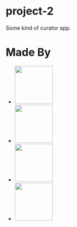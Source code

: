 # project-2
Some kind of curator app.

# Made By
- [<img src='https://avatars0.githubusercontent.com/u/26889220?s=460&v=4' width='100'>](https://github.com/majorazero)
- [<img src='https://avatars3.githubusercontent.com/u/42044457?s=460&v=4' width='100'>](https://github.com/yairjoseph)
- [<img src="https://avatars0.githubusercontent.com/u/17151597?s=460&v=4" width='100' />](https://github.com/chrisArmo)
- [<img src='https://avatars1.githubusercontent.com/u/42249812?s=460&v=4' width='100'>](https://github.com/kgschoch)
